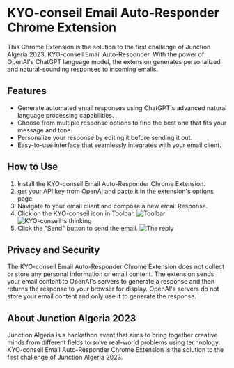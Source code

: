 # KYO-conseil Email Auto-Responder Chrome Extension

This Chrome Extension is the solution to the first challenge of Junction Algeria 2023, KYO-conseil Email Auto-Responder. With the power of OpenAI's ChatGPT language model, the extension generates personalized and natural-sounding responses to incoming emails.

## Features

- Generate automated email responses using ChatGPT's advanced natural language processing capabilities.
- Choose from multiple response options to find the best one that fits your message and tone.
- Personalize your response by editing it before sending it out.
- Easy-to-use interface that seamlessly integrates with your email client.

## How to Use

1. Install the KYO-conseil Email Auto-Responder Chrome Extension.
2. get your API key from [OpenAI](https://openai.com/) and paste it in the extension's options page.
3. Navigate to your email client and compose a new email Response.
4. Click on the KYO-conseil icon in Toolbar.
   ![Toolbar]('./toolBar.png')
   ![KYO-conseil is thinking]('./thinking.png')
5. Click the "Send" button to send the email.
   ![The reply]('./reply.png')

## Privacy and Security

The KYO-conseil Email Auto-Responder Chrome Extension does not collect or store any personal information or email content. The extension sends your email content to OpenAI's servers to generate a response and then returns the response to your browser for display. OpenAI's servers do not store your email content and only use it to generate the response.

## About Junction Algeria 2023

Junction Algeria is a hackathon event that aims to bring together creative minds from different fields to solve real-world problems using technology. KYO-conseil Email Auto-Responder Chrome Extension is the solution to the first challenge of Junction Algeria 2023.
